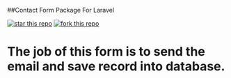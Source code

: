 ##Contact Form Package For Laravel

[![star this repo](http://githubbadges.com/star.svg?user=ayazdev&repo=lara-contact&style=flat)](https://github.com/ayazdev/lara-contact)
[![fork this repo](http://githubbadges.com/fork.svg?user=ayazdev&repo=lara-contact&style=flat)](https://github.com/ayazdev/lara-contact/fork)


# The job of this form is to send the email and save record into database.

